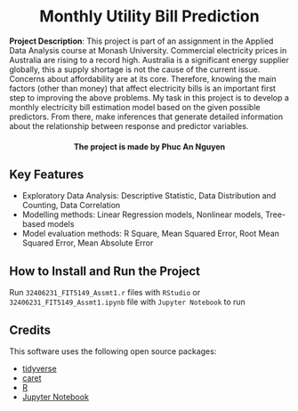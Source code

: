 <h1 align="center">
  Monthly Utility Bill Prediction
</h1>

**Project Description**: This project is part of an assignment in the Applied Data Analysis course at Monash University. Commercial electricity prices in Australia are rising to a record high. Australia is a significant energy supplier globally, this a supply shortage is not the cause of the current issue. Concerns about affordability are at its core. Therefore, knowing the main factors (other than money) that affect electricity bills is an important first step to improving the above problems. My task in this project is to develop a monthly electricity bill estimation model based on the given possible predictors. From there, make inferences that generate detailed information about the relationship between response and predictor variables.

<h4 align="center">The project is made by Phuc An Nguyen</h4>

## Key Features

* Exploratory Data Analysis: Descriptive Statistic, Data Distribution and Counting, Data Correlation
* Modelling methods: Linear Regression models, Nonlinear models, Tree-based models 
* Model evaluation methods: R Square, Mean Squared Error, Root Mean Squared Error, Mean Absolute Error 

## How to Install and Run the Project
Run `32406231_FIT5149_Assmt1.r` files with `RStudio` or `32406231_FIT5149_Assmt1.ipynb` file with `Jupyter Notebook` to run 

## Credits
This software uses the following open source packages:

- [tidyverse](https://www.tidyverse.org/)
- [caret](https://topepo.github.io/caret/)
- [R](https://www.r-project.org/)
- [Jupyter Notebook](https://jupyter.org/)



